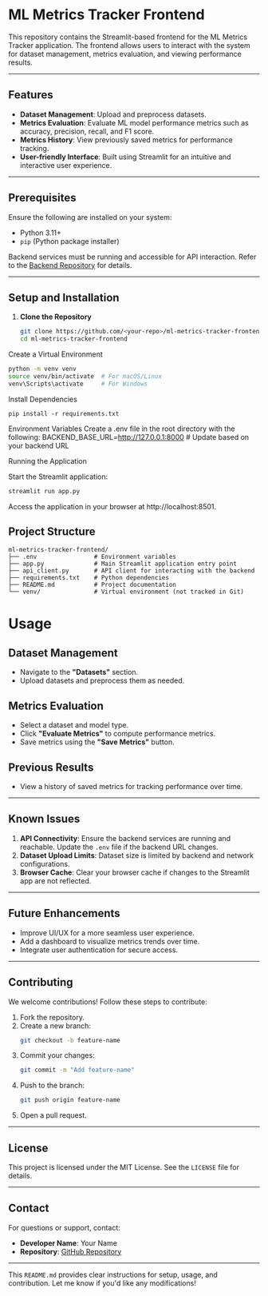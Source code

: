 # ML Metrics Tracker Frontend

This repository contains the Streamlit-based frontend for the ML Metrics Tracker application. The frontend allows users to interact with the system for dataset management, metrics evaluation, and viewing performance results.

---

## Features

- **Dataset Management**: Upload and preprocess datasets.
- **Metrics Evaluation**: Evaluate ML model performance metrics such as accuracy, precision, recall, and F1 score.
- **Metrics History**: View previously saved metrics for performance tracking.
- **User-friendly Interface**: Built using Streamlit for an intuitive and interactive user experience.

---

## Prerequisites

Ensure the following are installed on your system:
- Python 3.11+
- `pip` (Python package installer)

Backend services must be running and accessible for API interaction. Refer to the [Backend Repository]([https://github.com/Pusse-01/ml-metrics-tracker-backend]) for details.

---

## Setup and Installation

1. **Clone the Repository**
   ```bash
   git clone https://github.com/<your-repo>/ml-metrics-tracker-frontend.git
   cd ml-metrics-tracker-frontend
   ```
Create a Virtual Environment
```bash
python -m venv venv
source venv/bin/activate  # For macOS/Linux
venv\Scripts\activate     # For Windows
```
Install Dependencies
```
pip install -r requirements.txt
```
Environment Variables Create a .env file in the root directory with the following:
BACKEND_BASE_URL=http://127.0.0.1:8000  # Update based on your backend URL

Running the Application

Start the Streamlit application:

```bash 
streamlit run app.py
```
Access the application in your browser at http://localhost:8501.

## Project Structure

```plaintext
ml-metrics-tracker-frontend/
├── .env                # Environment variables
├── app.py              # Main Streamlit application entry point
├── api_client.py       # API client for interacting with the backend
├── requirements.txt    # Python dependencies
├── README.md           # Project documentation
└── venv/               # Virtual environment (not tracked in Git)
```

# Usage

## Dataset Management
- Navigate to the **"Datasets"** section.
- Upload datasets and preprocess them as needed.

## Metrics Evaluation
- Select a dataset and model type.
- Click **"Evaluate Metrics"** to compute performance metrics.
- Save metrics using the **"Save Metrics"** button.

## Previous Results
- View a history of saved metrics for tracking performance over time.

---

## Known Issues

1. **API Connectivity**: Ensure the backend services are running and reachable. Update the `.env` file if the backend URL changes.
2. **Dataset Upload Limits**: Dataset size is limited by backend and network configurations.
3. **Browser Cache**: Clear your browser cache if changes to the Streamlit app are not reflected.

---

## Future Enhancements

- Improve UI/UX for a more seamless user experience.
- Add a dashboard to visualize metrics trends over time.
- Integrate user authentication for secure access.

---

## Contributing

We welcome contributions! Follow these steps to contribute:

1. Fork the repository.
2. Create a new branch:
   ```bash
   git checkout -b feature-name
   ```
3. Commit your changes:
   ```bash
   git commit -m "Add feature-name"
   ```
4. Push to the branch:
   ```bash
   git push origin feature-name
   ```
5. Open a pull request.

---

## License

This project is licensed under the MIT License. See the `LICENSE` file for details.

---

## Contact

For questions or support, contact:

- **Developer Name**: Your Name  
- **Repository**: [GitHub Repository]([https://github.com/your-repo](https://github.com/Pusse-01/ml-metrics-ttracker-frontend/))  

---

This `README.md` provides clear instructions for setup, usage, and contribution. Let me know if you'd like any modifications!

